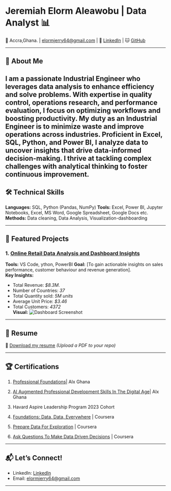# Jeremiah Elorm Aleawobu | Data Analyst 📊

📍 Accra,Ghana. | elormjerry64@gmail.com | 🔗 [LinkedIn](www.linkedin.com/in/jeremiah-elorm-aleawobu-b04439193) | 🐱 [GitHub](https://github.com/eL-Dapper_Jhunior)

---

## 👋 About Me  
I am a passionate Industrial Engineer who leverages data analysis to enhance efficiency and solve problems. With expertise in quality control, operations research, and performance evaluation, I focus on optimizing workflows and boosting productivity. My duty as an Industrial Engineer is to minimize waste and improve operations across industries. Proficient in Excel, SQL, Python, and Power BI, I analyze data to uncover insights that drive data-informed decision-making. I thrive at tackling complex challenges with analytical thinking to foster continuous improvement.
---

## 🛠️ Technical Skills  
**Languages:** SQL, Python (Pandas, NumPy) 
**Tools:** Excel, Power BI, Jupyter Notebooks, Excel, MS Word, Google Spreadsheet, Google Docs etc. 
**Methods:** Data cleaning, Data Analysis, Visualization-dashboarding  

---

## 📂 Featured Projects  

### 1. [Online Retail Data Analysis and Dashboard Insights](https://github.com/eL-Dapper-Jhunior/my_DA_Journey/tree/main/Online%20Retail%20Analysis)  
**Tools:** VS Code, ython, PowerBI 
**Goal:** [To gain actionable insights on sales performance, customer behaviour and revenue generation].  
**Key Insights:**  
- Total Revenue: *$8.3M*.
- Number of Countries: *37*
- Total Quantity sold: *5M units*
- Average Unit Price: *$3.46*
- Total Customers: *4372*   
**Visual:** ![Dashboard Screenshot](https://github.com/eL-Dapper-Jhunior/my_DA_Journey/blob/main/Online%20Retail%20Analysis/Retail.png)  

    

---

## 📄 Resume  
📌 [Download my resume](https://github.com/your-username/your-repo/raw/main/resume.pdf) *(Upload a PDF to your repo)*  

---

## 🏆 Certifications  
1.	[Professional Foundations](https://intranet.alxswe.com/certificates/rmMJf6EZFy)| Alx Ghana

2.	[AI Augmented Professional Development Skills In The Digital Age](https://intranet.alxswe.com/certificates/X9Zps8nc6s)| Alx Ghana

3.	Havard Aspire Leadership Program 2023 Cohort

4.	[Foundations: Data, Data, Everywhere](https://www.coursera.org/account/.accomplishments/certificate/.2GA68P5AB5LK) | Coursera

5.	[Prepare Data For Exploration](https://www.coursera.org/account/.accomplishments/certificate/.4A46FU5LP667) | Coursera

6.	[Ask Questions To Make Data Driven Decisions](https://www.coursera.org/account/.accomplishments/certificate/.G9DFLMCT39NL) | Coursera

	


---

## 📬 Let’s Connect!  
- LinkedIn: [LinkedIn](www.linkedin.com/in/jeremiah-elorm-aleawobu-b04439193)  
- Email: elormjerry64@gmail.com 
  

---

  
